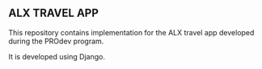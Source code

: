 ## ALX TRAVEL APP
This repository contains implementation for the ALX travel app developed during the PROdev program.

It is developed using Django.